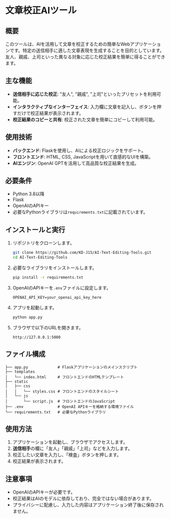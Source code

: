 # 文章校正AIツール

## 概要
このツールは、AIを活用して文章を校正するための簡単なWebアプリケーションです。特定の送信相手に適した文章表現を生成することを目的としています。友人、親戚、上司といった異なる対象に応じた校正結果を簡単に得ることができます。

## 主な機能
- **送信相手に応じた校正**: "友人", "親戚", "上司"といったプリセットを利用可能。
- **インタラクティブなインターフェイス**: 入力欄に文章を記入し、ボタンを押すだけで校正結果が表示されます。
- **校正結果のコピーと共有**: 校正された文章を簡単にコピーして利用可能。

## 使用技術
- **バックエンド**: Flaskを使用し、AIによる校正ロジックをサポート。
- **フロントエンド**: HTML, CSS, JavaScriptを用いて直感的なUIを構築。
- **AIエンジン**: OpenAI GPTを活用して高品質な校正結果を生成。

## 必要条件
- Python 3.8以降
- Flask
- OpenAIのAPIキー
- 必要なPythonライブラリは`requirements.txt`に記載されています。

## インストールと実行
1. リポジトリをクローンします。
   ```bash
   git clone https://github.com/KD-J15/AI-Text-Editing-Tools.git
   cd AI-Text-Editing-Tools
   ```
2. 必要なライブラリをインストールします。
   ```bash
   pip install -r requirements.txt
   ```
3. OpenAIのAPIキーを`.env`ファイルに設定します。
   ```
   OPENAI_API_KEY=your_openai_api_key_here
   ```
4. アプリを起動します。
   ```bash
   python app.py
   ```
5. ブラウザで以下のURLを開きます。
   ```
   http://127.0.0.1:5000
   ```

## ファイル構成
```
├── app.py             # Flaskアプリケーションのメインスクリプト
├── templates
│   └── index.html     # フロントエンドのHTMLテンプレート
├── static
│   ├── css
│   │   └── styles.css # フロントエンドのスタイルシート
│   └── js
│       └── script.js  # フロントエンドのJavaScript
├── .env               # OpenAI APIキーを格納する環境ファイル
└── requirements.txt   # 必要なPythonライブラリ
```

## 使用方法
1. アプリケーションを起動し、ブラウザでアクセスします。
2. **送信相手**の欄に「友人」「親戚」「上司」などを入力します。
3. 校正したい文章を入力し、「検査」ボタンを押します。
4. 校正結果が表示されます。

## 注意事項
- OpenAIのAPIキーが必要です。
- 校正結果はAIのモデルに依存しており、完全ではない場合があります。
- プライバシーに配慮し、入力した内容はアプリケーション終了後に保存されません。